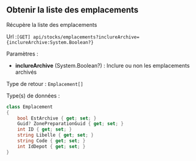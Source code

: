 ## <span id='obteniremplacements'>Obtenir la liste des emplacements</span>

Récupère la liste des emplacements

Url :`[GET] api/stocks/emplacements?inclureArchive={inclureArchive:System.Boolean?}`

Paramètres : 

- **inclureArchive** (System.Boolean?) : Inclure ou non les emplacements archivés

Type de retour : `Emplacement[]`

Type(s) de données :

```csharp
class Emplacement
{
	bool EstArchive { get; set; }
	Guid? ZonePreparationGuid { get; set; }
	int ID { get; set; }
	string Libelle { get; set; }
	string Code { get; set; }
	int IdDepot { get; set; }
}

```

